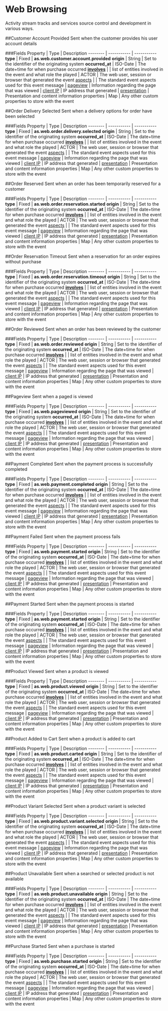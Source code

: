 # Web Browsing
Activity stream tracks and services source control and development in various ways.

##Customer Account Provided
Sent when the customer provides his user account details

###Fields
Property | Type | Description
-------- | ----------- | -----------
**type** | Fixed | **as.web.customer.account.provided**
**origin** | String | Set to the identifier of the originating system
**occurred_at** | ISO-Date | The date+time for when purchase occurred
**[involves](/as-api.html#event-relations)** | | list of entities involved in the event and what role the played
 | ACTOR | The web user, session or browser that generated the event
[aspects](/as-api.html#aspects) | | The standard event aspects used for this event message
 | [pageview](/as-api.html#pageview) | Information regarding the page that was viewed
 | [client IP](/as-api.html#client-ip) | IP address that generated
 | [presentation](/as-api.html#presentation) | Presentation and content information
properties | Map | Any other custom  properties to store with the event

##Order Delivery Selected
Sent when a delivery options for order have been selected

###Fields
Property | Type | Description
-------- | ----------- | -----------
**type** | Fixed | **as.web.order.delivery.selected**
**origin** | String | Set to the identifier of the originating system
**occurred_at** | ISO-Date | The date+time for when purchase occurred
**[involves](/as-api.html#event-relations)** | | list of entities involved in the event and what role the played
 | ACTOR | The web user, session or browser that generated the event
[aspects](/as-api.html#aspects) | | The standard event aspects used for this event message
 | [pageview](/as-api.html#pageview) | Information regarding the page that was viewed
 | [client IP](/as-api.html#client-ip) | IP address that generated
 | [presentation](/as-api.html#presentation) | Presentation and content information
properties | Map | Any other custom  properties to store with the event

##Order Reserved
Sent when an order has been temporarily reserved for a customer

###Fields
Property | Type | Description
-------- | ----------- | -----------
**type** | Fixed | **as.web.order.reservation.started**
**origin** | String | Set to the identifier of the originating system
**occurred_at** | ISO-Date | The date+time for when purchase occurred
**[involves](/as-api.html#event-relations)** | | list of entities involved in the event and what role the played
 | ACTOR | The web user, session or browser that generated the event
[aspects](/as-api.html#aspects) | | The standard event aspects used for this event message
 | [pageview](/as-api.html#pageview) | Information regarding the page that was viewed
 | [client IP](/as-api.html#client-ip) | IP address that generated
 | [presentation](/as-api.html#presentation) | Presentation and content information
properties | Map | Any other custom  properties to store with the event

##Order Reservation Timeout
Sent when a reservation for an order expires without purchase

###Fields
Property | Type | Description
-------- | ----------- | -----------
**type** | Fixed | **as.web.order.reservation.timeout**
**origin** | String | Set to the identifier of the originating system
**occurred_at** | ISO-Date | The date+time for when purchase occurred
**[involves](/as-api.html#event-relations)** | | list of entities involved in the event and what role the played
 | ACTOR | The web user, session or browser that generated the event
[aspects](/as-api.html#aspects) | | The standard event aspects used for this event message
 | [pageview](/as-api.html#pageview) | Information regarding the page that was viewed
 | [client IP](/as-api.html#client-ip) | IP address that generated
 | [presentation](/as-api.html#presentation) | Presentation and content information
properties | Map | Any other custom  properties to store with the event

##Order Reviewed
Sent when an order has been reviewed by the customer

###Fields
Property | Type | Description
-------- | ----------- | -----------
**type** | Fixed | **as.web.order.reviewed**
**origin** | String | Set to the identifier of the originating system
**occurred_at** | ISO-Date | The date+time for when purchase occurred
**[involves](/as-api.html#event-relations)** | | list of entities involved in the event and what role the played
 | ACTOR | The web user, session or browser that generated the event
[aspects](/as-api.html#aspects) | | The standard event aspects used for this event message
 | [pageview](/as-api.html#pageview) | Information regarding the page that was viewed
 | [client IP](/as-api.html#client-ip) | IP address that generated
 | [presentation](/as-api.html#presentation) | Presentation and content information
properties | Map | Any other custom  properties to store with the event

##Pageview
Sent when a paged is viewed

###Fields
Property | Type | Description
-------- | ----------- | -----------
**type** | Fixed | **as.web.pageviewed**
**origin** | String | Set to the identifier of the originating system
**occurred_at** | ISO-Date | The date+time for when purchase occurred
**[involves](/as-api.html#event-relations)** | | list of entities involved in the event and what role the played
 | ACTOR | The web user, session or browser that generated the event
[aspects](/as-api.html#aspects) | | The standard event aspects used for this event message
 | [pageview](/as-api.html#pageview) | Information regarding the page that was viewed
 | [client IP](/as-api.html#client-ip) | IP address that generated
 | [presentation](/as-api.html#presentation) | Presentation and content information
properties | Map | Any other custom  properties to store with the event

##Payment Completed
Sent when the payment process is successfully completed

###Fields
Property | Type | Description
-------- | ----------- | -----------
**type** | Fixed | **as.web.payment.completed**
**origin** | String | Set to the identifier of the originating system
**occurred_at** | ISO-Date | The date+time for when purchase occurred
**[involves](/as-api.html#event-relations)** | | list of entities involved in the event and what role the played
 | ACTOR | The web user, session or browser that generated the event
[aspects](/as-api.html#aspects) | | The standard event aspects used for this event message
 | [pageview](/as-api.html#pageview) | Information regarding the page that was viewed
 | [client IP](/as-api.html#client-ip) | IP address that generated
 | [presentation](/as-api.html#presentation) | Presentation and content information
properties | Map | Any other custom  properties to store with the event

##Payment Failed
Sent when the payment process fails

###Fields
Property | Type | Description
-------- | ----------- | -----------
**type** | Fixed | **as.web.payment.started**
**origin** | String | Set to the identifier of the originating system
**occurred_at** | ISO-Date | The date+time for when purchase occurred
**[involves](/as-api.html#event-relations)** | | list of entities involved in the event and what role the played
 | ACTOR | The web user, session or browser that generated the event
[aspects](/as-api.html#aspects) | | The standard event aspects used for this event message
 | [pageview](/as-api.html#pageview) | Information regarding the page that was viewed
 | [client IP](/as-api.html#client-ip) | IP address that generated
 | [presentation](/as-api.html#presentation) | Presentation and content information
properties | Map | Any other custom  properties to store with the event

##Payment Started
Sent when the payment process is started

###Fields
Property | Type | Description
-------- | ----------- | -----------
**type** | Fixed | **as.web.payment.started**
**origin** | String | Set to the identifier of the originating system
**occurred_at** | ISO-Date | The date+time for when purchase occurred
**[involves](/as-api.html#event-relations)** | | list of entities involved in the event and what role the played
 | ACTOR | The web user, session or browser that generated the event
[aspects](/as-api.html#aspects) | | The standard event aspects used for this event message
 | [pageview](/as-api.html#pageview) | Information regarding the page that was viewed
 | [client IP](/as-api.html#client-ip) | IP address that generated
 | [presentation](/as-api.html#presentation) | Presentation and content information
properties | Map | Any other custom  properties to store with the event

##Product Viewed
Sent when a product is viewed

###Fields
Property | Type | Description
-------- | ----------- | -----------
**type** | Fixed | **as.web.product.viewed**
**origin** | String | Set to the identifier of the originating system
**occurred_at** | ISO-Date | The date+time for when purchase occurred
**[involves](/as-api.html#event-relations)** | | list of entities involved in the event and what role the played
 | ACTOR | The web user, session or browser that generated the event
[aspects](/as-api.html#aspects) | | The standard event aspects used for this event message
 | [pageview](/as-api.html#pageview) | Information regarding the page that was viewed
 | [client IP](/as-api.html#client-ip) | IP address that generated
 | [presentation](/as-api.html#presentation) | Presentation and content information
properties | Map | Any other custom  properties to store with the event

##Product Added to Cart
Sent when a product is added to cart

###Fields
Property | Type | Description
-------- | ----------- | -----------
**type** | Fixed | **as.web.product.carted**
**origin** | String | Set to the identifier of the originating system
**occurred_at** | ISO-Date | The date+time for when purchase occurred
**[involves](/as-api.html#event-relations)** | | list of entities involved in the event and what role the played
 | ACTOR | The web user, session or browser that generated the event
[aspects](/as-api.html#aspects) | | The standard event aspects used for this event message
 | [pageview](/as-api.html#pageview) | Information regarding the page that was viewed
 | [client IP](/as-api.html#client-ip) | IP address that generated
 | [presentation](/as-api.html#presentation) | Presentation and content information
properties | Map | Any other custom  properties to store with the event

##Product Variant Selected
Sent when a product variant is selected

###Fields
Property | Type | Description
-------- | ----------- | -----------
**type** | Fixed | **as.web.product.variant.selected**
**origin** | String | Set to the identifier of the originating system
**occurred_at** | ISO-Date | The date+time for when purchase occurred
**[involves](/as-api.html#event-relations)** | | list of entities involved in the event and what role the played
 | ACTOR | The web user, session or browser that generated the event
[aspects](/as-api.html#aspects) | | The standard event aspects used for this event message
 | [pageview](/as-api.html#pageview) | Information regarding the page that was viewed
 | [client IP](/as-api.html#client-ip) | IP address that generated
 | [presentation](/as-api.html#presentation) | Presentation and content information
properties | Map | Any other custom  properties to store with the event

##Product Unavailable
Sent when a searched or selected product is not available

###Fields
Property | Type | Description
-------- | ----------- | -----------
**type** | Fixed | **as.web.product.unavailable**
**origin** | String | Set to the identifier of the originating system
**occurred_at** | ISO-Date | The date+time for when purchase occurred
**[involves](/as-api.html#event-relations)** | | list of entities involved in the event and what role the played
 | ACTOR | The web user, session or browser that generated the event
[aspects](/as-api.html#aspects) | | The standard event aspects used for this event message
 | [pageview](/as-api.html#pageview) | Information regarding the page that was viewed
 | [client IP](/as-api.html#client-ip) | IP address that generated
 | [presentation](/as-api.html#presentation) | Presentation and content information
properties | Map | Any other custom  properties to store with the event

##Purchase Started
Sent when a purchase is started

###Fields
Property | Type | Description
-------- | ----------- | -----------
**type** | Fixed | **as.web.purchase.started**
**origin** | String | Set to the identifier of the originating system
**occurred_at** | ISO-Date | The date+time for when purchase occurred
**[involves](/as-api.html#event-relations)** | | list of entities involved in the event and what role the played
 | ACTOR | The web user, session or browser that generated the event
[aspects](/as-api.html#aspects) | | The standard event aspects used for this event message
 | [pageview](/as-api.html#pageview) | Information regarding the page that was viewed
 | [client IP](/as-api.html#client-ip) | IP address that generated
 | [presentation](/as-api.html#presentation) | Presentation and content information
properties | Map | Any other custom  properties to store with the event






